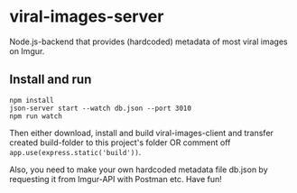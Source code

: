 # viral-images-server

Node.js-backend that provides (hardcoded) metadata of most viral images on Imgur. 

## Install and run

```
npm install
json-server start --watch db.json --port 3010
npm run watch
```

Then either download, install and build viral-images-client and transfer created build-folder to this project's folder OR comment off ```app.use(express.static('build'))```.

Also, you need to make your own hardcoded metadata file db.json by requesting it from Imgur-API with Postman etc. Have fun!
